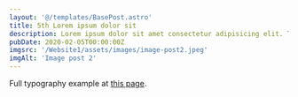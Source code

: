 ```yaml
---
layout: '@/templates/BasePost.astro'
title: 5th Lorem ipsum dolor sit
description: Lorem ipsum dolor sit amet consectetur adipisicing elit. Tenetur vero esse non molestias eos excepturi.
pubDate: 2020-02-05T00:00:00Z
imgsrc: '/Website1/assets/images/image-post2.jpeg'
imgAlt: 'Image post 2'
---
```


Full typography example at [this page](./sixth-post).
